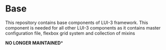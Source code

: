 # Base

This repository contains base components of LUI-3 framework. This component is needed for all other LUI-3 components as it contains master configuration file, flexbox grid system and collection of mixins

**NO LONGER MAINTAINED***
